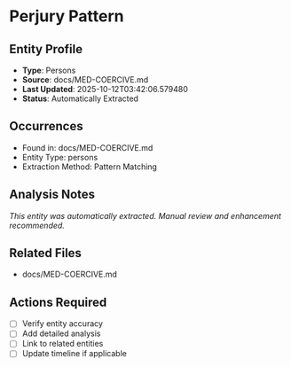 # Perjury Pattern

## Entity Profile
- **Type**: Persons
- **Source**: docs/MED-COERCIVE.md
- **Last Updated**: 2025-10-12T03:42:06.579480
- **Status**: Automatically Extracted

## Occurrences
- Found in: docs/MED-COERCIVE.md
- Entity Type: persons
- Extraction Method: Pattern Matching

## Analysis Notes
*This entity was automatically extracted. Manual review and enhancement recommended.*

## Related Files
- docs/MED-COERCIVE.md

## Actions Required
- [ ] Verify entity accuracy
- [ ] Add detailed analysis
- [ ] Link to related entities
- [ ] Update timeline if applicable

